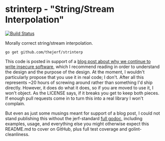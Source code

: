 strinterp - "String/Stream Interpolation"
=========================================

[![Build
Status](https://travis-ci.org/thejerf/strinterp.png?branch=master)](https://travis-ci.org/thejerf/strinterp)

Morally correct string/stream interpolation.

    go get github.com/thejerf/strinterp

This code is posted in support of a [blog post about why we continue to
write insecure software](http://www.jerf.org/iri/post/2942), which I
recommend reading in order to understand the design and the purpose of the
design. At the moment, I wouldn't particularly propose that you use it in
real code; I don't. After all this represents ~20 hours of screwing around
rather than something I'd ship directly. However, it does do what it does,
so if you are moved to use it, I won't object. As the LICENSE says, if it
breaks you get to keep both pieces. If enough pull requests come in to turn
this into a real library I won't complain.

But even as just some musings meant for support of a blog post, I could not
stand publishing this without the jerf-standard [full
godoc](http://godoc.org/github.com/thejerf/suture), including examples,
usage, and everything else you might otherwise expect this README.md to
cover on GitHub, plus full test coverage and golint-cleanliness.